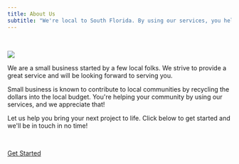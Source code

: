 ```yaml
---
title: About Us
subtitle: "We're local to South Florida. By using our services, you help our community!"
---
```


<p>&nbsp;</p>

<p class="content-image"><img src="/images/content/about.jpg" /></p>

<p class="subtitle is-6">We are a small business started by a few local folks. We strive to provide a great service and will be looking forward to serving you.</p>

<p class="subtitle is-6">Small business is known to contribute to local communities by recycling the dollars into the local budget. You're helping your community by using our services, and we appreciate that!</p>

<p class="subtitle is-6">Let us help you bring your next project to life. Click below to get started and we'll be in touch in no time!</p>

<p>&nbsp;</p>

<p class="has-text-centered">
    <a href="/quote">
        <span class="button signup-button rounded secondary-btn">
            Get Started
        </span>
    </a>
</p>